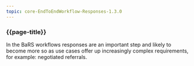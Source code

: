 ```yaml
---
topic: core-EndToEndWorkflow-Responses-1.3.0
---
```


### {{page-title}}

In the BaRS workflows responses are an important step and likely to become more so as use cases offer up increasingly complex requirements, for example: negotiated referrals.

<br>
